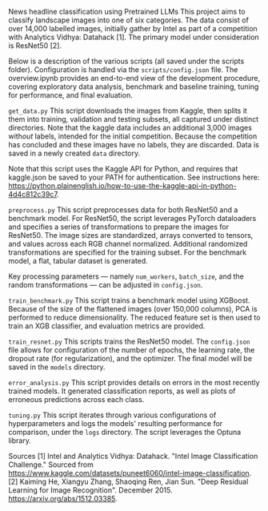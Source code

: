 News headline classification using Pretrained LLMs
This project aims to classify landscape images into one of six categories. The data consist of over 14,000 labelled images, initially gather by Intel as part of a competition with Analytics Vidhya: Datahack [1]. The primary model under consideration is ResNet50 [2].

Below is a description of the various scripts (all saved under the scripts folder). Configuration is handled via the `scripts/config.json` file. The overview.ipynb provides an end-to-end view of the development procedure, covering exploratory data analysis, benchmark and baseline training, tuning for performance, and final evaluation.

`get_data.py`
This script downloads the images from Kaggle, then splits it them into training, validation and testing subsets, all captured under distinct directories. Note that the kaggle data includes an additional 3,000 images with*out* labels, intended for the initial competition. Because the competition has concluded and these images have no labels, they are discarded. Data is saved in a newly created `data` directory.

Note that this script uses the Kaggle API for Python, and requires that kaggle.json be saved to your PATH for authentication. See instructions here: https://python.plainenglish.io/how-to-use-the-kaggle-api-in-python-4d4c812c39c7.

`preprocess.py`
This script preprocesses data for both ResNet50 and a benchmark model. For ResNet50, the script leverages PyTorch dataloaders and specifies a series of transformations to prepare the images for ResNet50. The image sizes are standardized, arrays converted to tensors, and values across each RGB channel normalized. Additional randomized transformations are specified for the training subset. For the benchmark model, a flat, tabular dataset is generated.

Key processing parameters — namely `num_workers`, `batch_size`, and the random transformations — can be adjusted in `config.json`.

`train_benchmark.py`
This script trains a benchmark model using XGBoost. Because of the size of the flattened images (over 150,000 columns), PCA is performed to reduce dimensionality. The reduced feature set is then used to train an XGB classifier, and evaluation metrics are provided.

`train_resnet.py`
This scripts trains the ResNet50 model. The `config.json` file allows for configuration of the number of epochs, the learning rate, the dropout rate (for regularization), and the optimizer. The final model will be saved in the `models` directory.

`error_analysis.py`
This script provides details on errors in the most recently trained models. It generated classification reports, as well as plots of erroneous predictions across each class.

`tuning.py`
This script iterates through various configurations of hyperparameters and logs the models' resulting performance for comparison, under the `logs` directory. The script leverages the Optuna library.

Sources
[1] Intel and Analytics Vidhya: Datahack. "Intel Image Classification Challenge." Sourced from https://www.kaggle.com/datasets/puneet6060/intel-image-classification.
[2] Kaiming He, Xiangyu Zhang, Shaoqing Ren, Jian Sun. "Deep Residual Learning for Image Recognition". December 2015. https://arxiv.org/abs/1512.03385.
